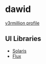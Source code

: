 # dawid
[v3rmillion profile](https://v3rmillion.net/member.php?action=profile&uid=1052423)

## UI Libraries
- [Solaris](../categories/others/README.md#solarishttpsv3rmillionnetshowthreadphptid1142474)
- [Flux](../categories/others/README.md#fluxhttpsv3rmillionnetshowthreadphptid1101621)